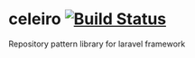 # celeiro [![Build Status](https://travis-ci.org/isneezy/celeiro.svg?branch=master)](https://travis-ci.org/isneezy/celeiro)
Repository pattern library for laravel framework
